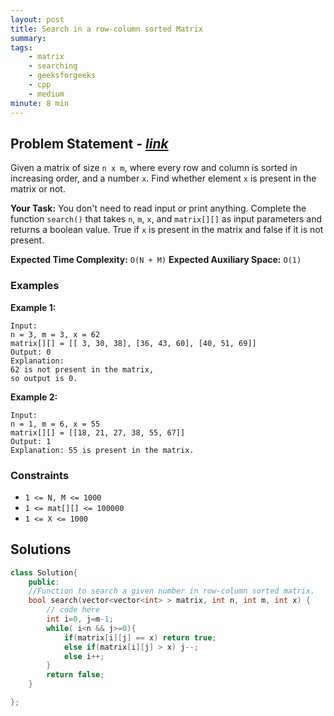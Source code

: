 ```yaml
---
layout: post
title: Search in a row-column sorted Matrix
summary:
tags:
    - matrix
    - searching
    - geeksforgeeks
    - cpp
    - medium
minute: 8 min
---
```


## Problem Statement - [*link*](https://practice.geeksforgeeks.org/problems/search-in-a-matrix-1587115621/0/)  

Given a matrix of size `n x m`, where every row and column is sorted in increasing order, and a number `x`. Find whether element `x` is present in the matrix or not.   

**Your Task:** 
You don't need to read input or print anything. Complete the function `search()` that takes `n`, `m`, `x`, and `matrix[][]` as input parameters and returns a boolean value. True if `x` is present in the matrix and false if it is not present.

**Expected Time Complexity:** `O(N + M)` 
**Expected Auxiliary Space:** `O(1)`  

### Examples

**Example 1:**   
```
Input:
n = 3, m = 3, x = 62
matrix[][] = [[ 3, 30, 38], [36, 43, 60], [40, 51, 69]]
Output: 0
Explanation:
62 is not present in the matrix, 
so output is 0. 
```

**Example 2:**   
```
Input:
n = 1, m = 6, x = 55
matrix[][] = [[18, 21, 27, 38, 55, 67]]
Output: 1
Explanation: 55 is present in the matrix.
```

### Constraints

+ `1 <= N, M <= 1000`
+ `1 <= mat[][] <= 100000`
+ `1 <= X <= 1000`

## Solutions

```cpp
class Solution{
    public:
    //Function to search a given number in row-column sorted matrix.
    bool search(vector<vector<int> > matrix, int n, int m, int x) {
        // code here 
        int i=0, j=m-1;
        while( i<n && j>=0){
            if(matrix[i][j] == x) return true;
            else if(matrix[i][j] > x) j--;
            else i++;
        }
        return false;
    }

};
```

